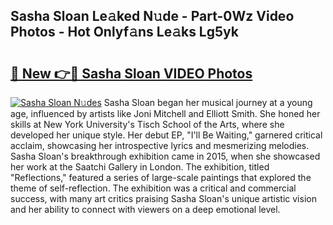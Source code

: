 ## Sasha Sloan Le𝚊ked N𝚞de - Part-0Wz Video Photos - Hot Onlyf𝚊ns Le𝚊ks Lg5yk

# <h2><a href="http://ac17558.deff.icu/?id=Sasha+Sloan">🔗 New 👉🔴 Sasha Sloan VIDEO Photos</a></h2>

[![Sasha Sloan N𝚞des](https://i.imgur.com/rIISA9y.gif)](http://ac17558.deff.icu/?id=Sasha+Sloan)
Sasha Sloan began her musical journey at a young age, influenced by artists like Joni Mitchell and Elliott Smith. She honed her skills at New York University's Tisch School of the Arts, where she developed her unique style. Her debut EP, "I'll Be Waiting," garnered critical acclaim, showcasing her introspective lyrics and mesmerizing melodies. Sasha Sloan's breakthrough exhibition came in 2015, when she showcased her work at the Saatchi Gallery in London. The exhibition, titled "Reflections," featured a series of large-scale paintings that explored the theme of self-reflection. The exhibition was a critical and commercial success, with many art critics praising Sasha Sloan's unique artistic vision and her ability to connect with viewers on a deep emotional level.
